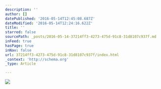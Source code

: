 ```yaml
---
description: ''
author: []
datePublished: '2016-05-14T12:45:08.687Z'
dateModified: '2016-05-14T12:24:16.622Z'
title: ''
starred: false
sourcePath: _posts/2016-05-14-37214ff3-4273-475d-91c8-31d8107c937f.md
inFeed: true
hasPage: true
inNav: false
url: 37214ff3-4273-475d-91c8-31d8107c937f/index.html
_context: 'http://schema.org'
_type: Article

---
```

![](https://the-grid-user-content.s3-us-west-2.amazonaws.com/671d9ef3-221b-4a36-9e2c-cba1f145594c.jpg)
